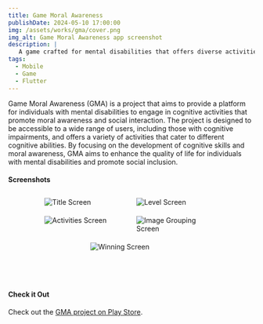 ```yaml
---
title: Game Moral Awareness
publishDate: 2024-05-10 17:00:00
img: /assets/works/gma/cover.png
img_alt: Game Moral Awareness app screenshot
description: |
   A game crafted for mental disabilities that offers diverse activities—jigsaw puzzles, image sequencing, grouping, yes/no questions, and video reactions. Prioritizing accessibility and cognitive growth.
tags:
  - Mobile
  - Game
  - Flutter
---
```


Game Moral Awareness (GMA) is a project that aims to provide a platform for individuals with mental disabilities to engage in cognitive activities that promote moral awareness and social interaction. The project is designed to be accessible to a wide range of users, including those with cognitive impairments, and offers a variety of activities that cater to different cognitive abilities. By focusing on the development of cognitive skills and moral awareness, GMA aims to enhance the quality of life for individuals with mental disabilities and promote social inclusion.

#### Screenshots

<div style="display: flex; flex-wrap: wrap; justify-content: center;">
    <div style="flex: 0 0 33.33%; max-width: 33.33%; padding: 10px;">
        <img src="https://play-lh.googleusercontent.com/VjhF723-vNtEccbNgLNONqJ3ZLn3r_hRvE1Kiu9KcrTcHM7m01iNIcCrotB6hhnmvQ=w1052-h592-rw" alt="Title Screen" style="max-width: 100%;">
    </div>
    <div style="flex: 0 0 33.33%; max-width: 33.33%; padding: 10px;">
        <img src="https://play-lh.googleusercontent.com/WSJ6KNW1mLsauQ0Hg-snSvKUV5QNR-1Q9DMSrvJmsai0A9SB0B6sIZ1-T5f0quQ0oI0=w1052-h592-rw" alt="Level Screen" style="max-width: 100%;">
    </div>
    <div style="flex: 0 0 33.33%; max-width: 33.33%; padding: 10px;">
        <img src="https://play-lh.googleusercontent.com/YOqrqRbAix0g7FUc3LLKRfpM4IgBQTwnvgkijWu8Ry152SZHrh7l--OKWhCu8MLCUg=w1052-h592-rw" alt="Activities Screen" style="max-width: 100%;">
    </div>
    <div style="flex: 0 0 33.33%; max-width: 33.33%; padding: 10px;">
        <img src="https://play-lh.googleusercontent.com/GT1uz4eWgLve_452iAt-dpvHwYcofTWLdBjDZf9KDNQ0fmK2OmxRC8zQeh5ERm0vKrg=w1052-h592-rw" alt="Image Grouping Screen" style="max-width: 100%;">
    </div>
    <div style="flex: 0 0 33.33%; max-width: 33.33%; padding: 10px;">
        <img src="https://play-lh.googleusercontent.com/ihcbxdbV1DMJ9UzrCDp5NQN9BhyQiE1799FvGgM-6eQhpegFSJ_hscQPFHXwvULfZw=w1052-h592-rw" alt="Winning Screen" style="max-width: 100%;">
    </div>
</div>

<br/>
<br/>
<br/>

#### Check it Out

Check out the [GMA project on Play Store](https://play.google.com/store/apps/details?id=com.beemata.game_moral_awareness).